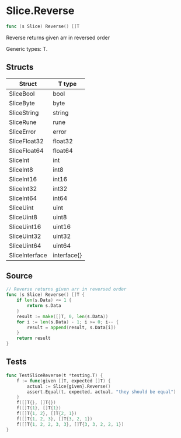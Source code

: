 # Slice.Reverse

```go
func (s Slice) Reverse() []T
```

Reverse returns given arr in reversed order

Generic types: T.

## Structs

| Struct | T type |
| ------ | ------ |
| SliceBool | bool |
| SliceByte | byte |
| SliceString | string |
| SliceRune | rune |
| SliceError | error |
| SliceFloat32 | float32 |
| SliceFloat64 | float64 |
| SliceInt | int |
| SliceInt8 | int8 |
| SliceInt16 | int16 |
| SliceInt32 | int32 |
| SliceInt64 | int64 |
| SliceUint | uint |
| SliceUint8 | uint8 |
| SliceUint16 | uint16 |
| SliceUint32 | uint32 |
| SliceUint64 | uint64 |
| SliceInterface | interface{} |

## Source

```go
// Reverse returns given arr in reversed order
func (s Slice) Reverse() []T {
	if len(s.Data) <= 1 {
		return s.Data
	}
	result := make([]T, 0, len(s.Data))
	for i := len(s.Data) - 1; i >= 0; i-- {
		result = append(result, s.Data[i])
	}
	return result
}
```

## Tests

```go
func TestSliceReverse(t *testing.T) {
	f := func(given []T, expected []T) {
		actual := Slice{given}.Reverse()
		assert.Equal(t, expected, actual, "they should be equal")
	}
	f([]T{}, []T{})
	f([]T{1}, []T{1})
	f([]T{1, 2}, []T{2, 1})
	f([]T{1, 2, 3}, []T{3, 2, 1})
	f([]T{1, 2, 2, 3, 3}, []T{3, 3, 2, 2, 1})
}
```